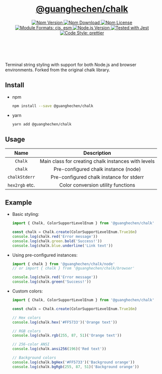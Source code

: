 <header>
  <h1 align="center">
    <a href="https://github.com/guanghechen/sora/tree/@guanghechen/chalk@1.0.4/packages/chalk#readme">@guanghechen/chalk</a>
  </h1>
  <div align="center">
    <a href="https://www.npmjs.com/package/@guanghechen/chalk">
      <img
        alt="Npm Version"
        src="https://img.shields.io/npm/v/@guanghechen/chalk.svg"
      />
    </a>
    <a href="https://www.npmjs.com/package/@guanghechen/chalk">
      <img
        alt="Npm Download"
        src="https://img.shields.io/npm/dm/@guanghechen/chalk.svg"
      />
    </a>
    <a href="https://www.npmjs.com/package/@guanghechen/chalk">
      <img
        alt="Npm License"
        src="https://img.shields.io/npm/l/@guanghechen/chalk.svg"
      />
    </a>
    <a href="#install">
      <img
        alt="Module Formats: cjs, esm"
        src="https://img.shields.io/badge/module_formats-cjs%2C%20esm-green.svg"
      />
    </a>
    <a href="https://github.com/nodejs/node">
      <img
        alt="Node.js Version"
        src="https://img.shields.io/node/v/@guanghechen/chalk"
      />
    </a>
    <a href="https://github.com/facebook/jest">
      <img
        alt="Tested with Jest"
        src="https://img.shields.io/badge/tested_with-jest-9c465e.svg"
      />
    </a>
    <a href="https://github.com/prettier/prettier">
      <img
        alt="Code Style: prettier"
        src="https://img.shields.io/badge/code_style-prettier-ff69b4.svg?style=flat-square"
      />
    </a>
  </div>
</header>
<br/>

Terminal string styling with support for both Node.js and browser environments. Forked from the original chalk library.

## Install

- npm

  ```bash
  npm install --save @guanghechen/chalk
  ```

- yarn

  ```bash
  yarn add @guanghechen/chalk
  ```

## Usage

|       Name       |                        Description                        |
| :--------------: | :-------------------------------------------------------: |
|     `Chalk`      |     Main class for creating chalk instances with levels  |
|     `chalk`      |              Pre-configured chalk instance (node)        |
|  `chalkStderr`   |        Pre-configured chalk instance for stderr          |
| `hex2rgb` etc.   |              Color conversion utility functions           |

## Example

- Basic styling:

  ```typescript
  import { Chalk, ColorSupportLevelEnum } from '@guanghechen/chalk'

  const chalk = Chalk.create(ColorSupportLevelEnum.True16m)
  console.log(chalk.red('Error message'))
  console.log(chalk.green.bold('Success!'))
  console.log(chalk.blue.underline('Link text'))
  ```

- Using pre-configured instances:

  ```typescript
  import { chalk } from '@guanghechen/chalk/node'
  // or import { chalk } from '@guanghechen/chalk/browser'

  console.log(chalk.red('Error message'))
  console.log(chalk.green('Success!'))
  ```

- Custom colors:

  ```typescript
  import { Chalk, ColorSupportLevelEnum } from '@guanghechen/chalk'

  const chalk = Chalk.create(ColorSupportLevelEnum.True16m)

  // Hex colors
  console.log(chalk.hex('#FF5733')('Orange text'))
  
  // RGB colors  
  console.log(chalk.rgb(255, 87, 51)('Orange text'))
  
  // 256-color ANSI
  console.log(chalk.ansi256(196)('Red text'))

  // Background colors
  console.log(chalk.bgHex('#FF5733')('Background orange'))
  console.log(chalk.bgRgb(255, 87, 51)('Background orange'))
  ```

[homepage]:
  https://github.com/guanghechen/sora/tree/@guanghechen/chalk@1.0.4/packages/chalk#readme